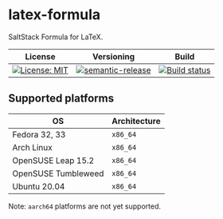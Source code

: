 # latex-formula

SaltStack Formula for LaTeX.

| License | Versioning | Build |
| ------- | ---------- | ----- |
| [![License: MIT](https://img.shields.io/badge/License-MIT-yellow.svg)](https://opensource.org/licenses/MIT) | [![semantic-release](https://img.shields.io/badge/%20%20%F0%9F%93%A6%F0%9F%9A%80-semantic--release-e10079.svg)](https://github.com/semantic-release/semantic-release) | [![Build status](https://ci.appveyor.com/api/projects/status/nte8nj62lphjxviu/branch/master?svg=true)](https://ci.appveyor.com/project/nikAizuddin/latex-formula/branch/master) |


## Supported platforms

| OS | Architecture |
| -- | ------------ |
| Fedora 32, 33 | `x86_64` |
| Arch Linux | `x86_64` |
| OpenSUSE Leap 15.2 | `x86_64` |
| OpenSUSE Tumbleweed | `x86_64` |
| Ubuntu 20.04 | `x86_64` |

Note: `aarch64` platforms are not yet supported.

